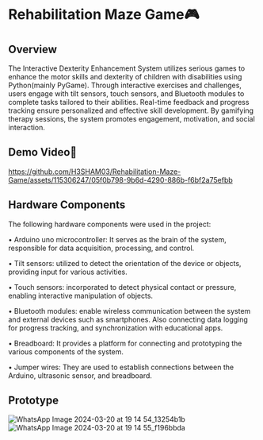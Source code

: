 # Rehabilitation Maze Game🎮
## Overview
The Interactive Dexterity Enhancement System utilizes serious games to enhance the motor skills and dexterity of children with disabilities using Python(mainly PyGame). Through interactive exercises and challenges, users engage with tilt sensors, touch sensors, and Bluetooth modules to complete tasks tailored to their abilities. Real-time feedback and progress tracking ensure personalized and effective skill development. By gamifying therapy sessions, the system promotes engagement, motivation, and social interaction. 

## Demo Video🎥
https://github.com/H3SHAM03/Rehabilitation-Maze-Game/assets/115306247/05f0b798-9b6d-4290-886b-f6bf2a75efbb

## Hardware Components
The following hardware components were used in the project: 

• Arduino uno microcontroller: It serves as the brain of the system, responsible for data acquisition, processing, and control. 

• Tilt sensors: utilized to detect the orientation of the device or objects, providing input for various activities. 

• Touch sensors: incorporated to detect physical contact or pressure, enabling interactive manipulation of objects. 

• Bluetooth modules: enable wireless communication between the system and external devices such as smartphones. Also connecting data logging for progress tracking, and synchronization with educational apps.

• Breadboard: It provides a platform for connecting and prototyping the various components of the system. 

• Jumper wires: They are used to establish connections between the Arduino, ultrasonic sensor, and breadboard.

## Prototype
![WhatsApp Image 2024-03-20 at 19 14 54_13254b1b](https://github.com/H3SHAM03/Rehabilitation-Maze-Game/assets/115306247/08b964f6-aa5d-44e4-a31d-39d866f048bc)
![WhatsApp Image 2024-03-20 at 19 14 55_f196bbda](https://github.com/H3SHAM03/Rehabilitation-Maze-Game/assets/115306247/43c91d02-81e6-4647-9f88-bf743e8fe20a)
